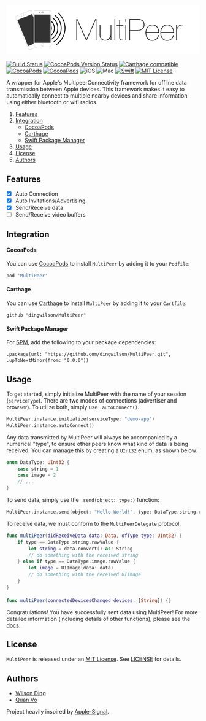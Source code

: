 <p align="center">
  <img src="Assets/banner.png" title="MultiPeer">
</p>

[![Build Status](https://travis-ci.org/dingwilson/MultiPeer.svg?branch=master)](https://travis-ci.org/dingwilson/MultiPeer)
[![CocoaPods Version Status](https://img.shields.io/cocoapods/v/MultiPeer.svg)](https://cocoapods.org/pods/MultiPeer)
[![Carthage compatible](https://img.shields.io/badge/Carthage-Compatible-brightgreen.svg?style=flat)](https://github.com/Carthage/Carthage)
[![CocoaPods](https://img.shields.io/cocoapods/dt/MultiPeer.svg)](https://cocoapods.org/pods/MultiPeer)
[![CocoaPods](https://img.shields.io/cocoapods/dm/MultiPeer.svg)](https://cocoapods.org/pods/MultiPeer)
![iOS](https://img.shields.io/badge/os-iOS-green.svg?style=flat)
![Mac](https://img.shields.io/badge/os-Mac-green.svg?style=flat)
[![Swift](https://img.shields.io/badge/Swift-4.0-orange.svg)](https://swift.org)
[![MIT License](https://img.shields.io/badge/license-MIT-blue.svg)](http://opensource.org/licenses/MIT)

A wrapper for Apple's MultipeerConnectivity framework for offline data transmission between Apple devices. This framework makes it easy to automatically connect to multiple nearby devices and share information using either bluetooth or wifi radios.

1. [Features](#features)
2. [Integration](#integration)
    - [CocoaPods](#cocoapods)
    - [Carthage](#carthage)
    - [Swift Package Manager](#swift-package-manager)
3. [Usage](#usage)
4. [License](#license)
5. [Authors](#authors)

## Features

- [x] Auto Connection
- [x] Auto Invitations/Advertising
- [x] Send/Receive data
- [ ] Send/Receive video buffers

## Integration

#### CocoaPods
You can use [CocoaPods](http://cocoapods.org/) to install `MultiPeer` by adding it to your `Podfile`:

```ruby
pod 'MultiPeer'
```

#### Carthage
You can use [Carthage](https://github.com/Carthage/Carthage) to install `MultiPeer` by adding it to your `Cartfile`:

```
github "dingwilson/MultiPeer"
```

#### Swift Package Manager
For [SPM](https://swift.org/package-manager/), add the following to your package dependencies:

```
.package(url: "https://github.com/dingwilson/MultiPeer.git", .upToNextMinor(from: "0.0.0"))
```

## Usage

To get started, simply initialize MultiPeer with the name of your session (`serviceType`). There are two modes of connections (advertiser and browser). To utilize both, simply use `.autoConnect()`.

```swift
MultiPeer.instance.initialize(serviceType: "demo-app")
MultiPeer.instance.autoConnect()
```

Any data transmitted by MultiPeer will always be accompanied by a numerical "type", to ensure other peers know what kind of data is being received. You can manage this by creating a `UInt32` enum, as shown below:

```swift
enum DataType: UInt32 {
    case string = 1
    case image = 2
    // ...
}
```

To send data, simply use the `.send(object: type:)` function:

```swift
MultiPeer.instance.send(object: "Hello World!", type: DataType.string.rawValue)
```

To receive data, we must conform to the `MultiPeerDelegate` protocol:

```swift
func multiPeer(didReceiveData data: Data, ofType type: UInt32) {
    if type == DataType.string.rawValue {
        let string = data.convert() as! String
        // do something with the received string
    } else if type == DataType.image.rawValue {
        let image = UIImage(data: data)
        // do something with the received UIImage
    }
}

func multiPeer(connectedDevicesChanged devices: [String]) {}
```

Congratulations! You have successfully sent data using MultiPeer! For more detailed information (including details of other functions), please see the [docs](http://wilsonding.com/MultiPeer).

## License
`MultiPeer` is released under an [MIT License](http://opensource.org/licenses/MIT). See [LICENSE](LICENSE) for details.

## Authors

- [Wilson Ding](https://github.com/dingwilson)
- [Quan Vo](https://github.com/quanvo87)

Project heavily inspired by [Apple-Signal](https://github.com/kirankunigiri/Apple-Signal).